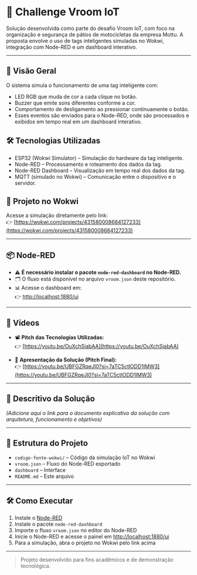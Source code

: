 # 🚀 Challenge Vroom IoT

Solução desenvolvida como parte do desafio Vroom IoT, com foco na organização e segurança de pátios de motocicletas da empresa Mottu. A proposta envolve o uso de tags inteligentes simuladas no Wokwi, integração com Node-RED e um dashboard interativo.

---

## 📍 Visão Geral
O sistema simula o funcionamento de uma tag inteligente com:

- LED RGB que muda de cor a cada clique no botão.
- Buzzer que emite sons diferentes conforme a cor.
- Comportamento de desligamento ao pressionar continuamente o botão.
- Esses eventos são enviados para o Node-RED, onde são processados e exibidos em tempo real em um dashboard interativo.

## 🛠 Tecnologias Utilizadas
- ESP32 (Wokwi Simulator) – Simulação do hardware da tag inteligente.
- Node-RED – Processamento e roteamento dos dados da tag.
- Node-RED Dashboard – Visualização em tempo real dos dados da tag.
- MQTT (simulado no Wokwi) – Comunicação entre o dispositivo e o servidor.

## 🔌 Projeto no Wokwi

Acesse a simulação diretamente pelo link:  
👉 [https://wokwi.com/projects/431580008684127233](https://wokwi.com/projects/431580008684127233)

---

## 📦 Node-RED

- ⚠️ **É necessário instalar o pacote `node-red-dashboard` no Node-RED.**
- 🗂️ O fluxo está disponível no arquivo `vroom.json` deste repositório.
- 📊 Acesse o dashboard em:  
  👉 [http://localhost:1880/ui](http://localhost:1880/ui)

---

## 🎥 Vídeos

- 📽️ **Pitch das Tecnologias Utilizadas:**  
  👉 [https://youtu.be/OuXchSjabAA](https://youtu.be/OuXchSjabAA)

- 🧠 **Apresentação da Solução (Pitch Final):**  
  👉 [https://youtu.be/UBFGZRqeJI0?si=7aTC5ctlODD1IMW3](https://youtu.be/UBFGZRqeJI0?si=7aTC5ctlODD1IMW3)

---

## 📑 Descritivo da Solução

*(Adicione aqui o link para o documento explicativo da solução com arquitetura, funcionamento e objetivos)*

---

## 📁 Estrutura do Projeto

- `codigo-fonte-wokwi/` – Código da simulação IoT no Wokwi
- `vroom.json` – Fluxo do Node-RED exportado
- `dashboard` – Interface
- `README.md` – Este arquivo

---

## 🛠️ Como Executar

1. Instale o [Node-RED](https://nodered.org/)
2. Instale o pacote `node-red-dashboard`
3. Importe o fluxo `vroom.json` no editor do Node-RED
4. Inicie o Node-RED e acesse o painel em [http://localhost:1880/ui](http://localhost:1880/ui)
5. Para a simulação, abra o projeto no Wokwi pelo link acima

---

> Projeto desenvolvido para fins acadêmicos e de demonstração tecnológica.
